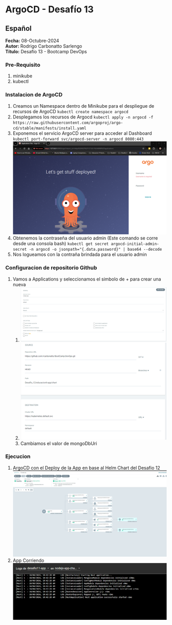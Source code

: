 #  ArgoCD - Desafío 13

## Español

**Fecha:** 08-Octubre-2024  
**Autor:** Rodrigo Carbonatto Sarlengo  
**Título:** Desafío 13 - Bootcamp DevOps

### Pre-Requisito
1. minikube
2. kubectl

### Instalacion de ArgoCD
1. Creamos un Namespace dentro de Minikube para el despliegue de recursos de ArgoCD
    `kubectl create namespace argocd`
2. Desplegamos los recursos de Argocd
    `kubectl apply -n argocd -f https://raw.githubusercontent.com/argoproj/argo-cd/stable/manifests/install.yaml`
3. Exponemos el servicio ArgoCD server para acceder al Dashboard
    `kubectl port-forward svc/argocd-server -n argocd 8080:443`
    ![ArgoCD Expuesto](./ScreenCapture/1.%20ArgoCD%20Expuesto.png)
4. Obtenemos la contraseña del usuario admin (Este comando se corre desde una consola bash)
    `kubectl get secret argocd-initial-admin-secret -n argocd -o jsonpath="{.data.password}" | base64 --decode` 
5. Nos logueamos con la contraña brindada para el usuario admin

### Configuracion de repositorio Github
1. Vamos a Applications y seleccionamos el simbolo de + para crear una nueva
    1. ![ArgoCD Github Repo COnfig](./ScreenCapture/2.%20ArgoCD%20Github%20Repo%20COnfig.png)
    2. ![ArgoCD Github Repo COnfig](./ScreenCapture/3.%20ArgoCD%20Github%20Repo%20COnfig.png)
    3. Cambiamos el valor de mongoDbUri

### Ejecucion
1. ArgoCD con el Deploy de la App en base al Helm Chart del Desafio 12
    ![ArgoCD Running App](./ScreenCapture/4.%20App%20Running.png)
2. App Corriendo
    ![App Corriendo](./ScreenCapture/5.App%20Corriendo.png)